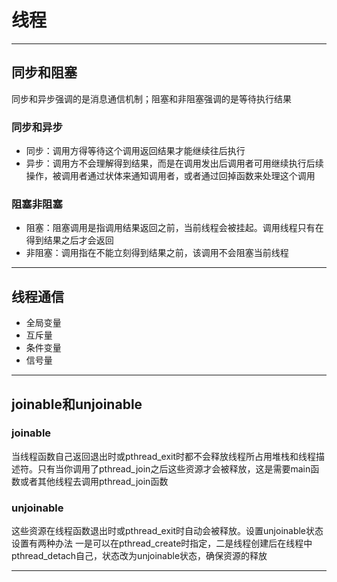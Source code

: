 # 线程

---

## 同步和阻塞

同步和异步强调的是消息通信机制；阻塞和非阻塞强调的是等待执行结果

### 同步和异步

- 同步：调用方得等待这个调用返回结果才能继续往后执行
- 异步：调用方不会理解得到结果，而是在调用发出后调用者可用继续执行后续操作，被调用者通过状体来通知调用者，或者通过回掉函数来处理这个调用

### 阻塞非阻塞

- 阻塞：阻塞调用是指调用结果返回之前，当前线程会被挂起。调用线程只有在得到结果之后才会返回
- 非阻塞：调用指在不能立刻得到结果之前，该调用不会阻塞当前线程

---

## 线程通信

- 全局变量
- 互斥量
- 条件变量
- 信号量

---

## joinable和unjoinable

### joinable

当线程函数自己返回退出时或pthread_exit时都不会释放线程所占用堆栈和线程描述符。只有当你调用了pthread_join之后这些资源才会被释放，这是需要main函数或者其他线程去调用pthread_join函数

### unjoinable

这些资源在线程函数退出时或pthread_exit时自动会被释放。设置unjoinable状态设置有两种办法 一是可以在pthread_create时指定，二是线程创建后在线程中pthread_detach自己，状态改为unjoinable状态，确保资源的释放

---
